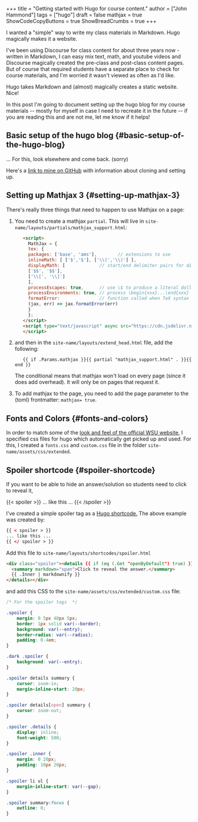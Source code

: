 +++
title = "Getting started with Hugo for course content."
author = ["John Hammond"]
tags = ["hugo"]
draft = false
mathjax = true
ShowCodeCopyButtons = true
ShowBreadCrumbs = true
+++

I wanted a "simple" way to write my class materials in Markdown. Hugo magically makes it a website.
<!--more-->
I've been using Discourse for class content for about three years now - written in Markdown, I can easy mix text, math, and youtube videos and Discourse magically created the pre-class and post-class content pages. But of course that required students have a separate place to check for course materials, and I'm worried it wasn't viewed as often as I'd like.

Hugo takes Markdown and (almost) magically creates a static website. Nice!

In this post I'm going to document setting up the hugo blog for my course materials -- mostly for myself in case I need to recreate it in the future -- if you are reading this and are not me, let me know if it helps!


## Basic setup of the hugo blog {#basic-setup-of-the-hugo-blog}

... For this, look elsewhere and come back. (sorry)

Here's a [link to mine on GitHub](https://github.com/jmhammond/math-courses) with information about cloning and setting up.


## Setting up Mathjax 3 {#setting-up-mathjax-3}

There's really three things that need to happen to use Mathjax on a page:

1.  You need to create a mathjax `partial`. This will live in `site-name/layouts/partials/mathjax_support.html`:
    ```html
       <script>
         MathJax = {
         tex: {
         packages: ['base', 'ams'],        // extensions to use
         inlineMath: [ ['$','$'], ['\\(','\\)'] ],
         displayMath: [             // start/end delimiter pairs for display math
         ['$$', '$$'],
         ['\\[', '\\]']
         ],
         processEscapes: true,      // use \$ to produce a literal dollar sign
         processEnvironments: true, // process \begin{xxx}...\end{xxx} outside math mode
         formatError:               // function called when TeX syntax errors occur
         (jax, err) => jax.formatError(err)
         }
         };
       </script>
       <script type="text/javascript" async src="https://cdn.jsdelivr.net/npm/mathjax@3/es5/tex-mml-chtml.js">
       </script>
    ```

2.  and then in the `site-name/layouts/extend_head.html` file, add the following:
    ```nil
       {{ if .Params.mathjax }}{{ partial "mathjax_support.html" . }}{{ end }}
    ```
    The conditional means that mathjax won't load on every page (since it does add overhead). It will only be on pages that request it.

3.  To add mathjax to the page, you need to add the page parameter to the (toml) frontmatter: `mathjax= true`.


## Fonts and Colors {#fonts-and-colors}

In order to match some of the [look and feel of the official WSU website](https://www.wichita.edu/services/strategic_communications/brand_standards/colors_and_fonts.php), I specified css files for hugo which automatically get picked up and used. For this, I created a `fonts.css` and `custom.css` file in the folder `site-name/assets/css/extended`.


## Spoiler shortcode {#spoiler-shortcode}

If you want to be able to hide an answer/solution so students need to click to reveal it,

{{< spoiler >}}
... like this ...
{{< /spoiler >}}

I've created a simple spoiler tag as a [Hugo shortcode.](https://gohugo.io/content-management/shortcodes/)  The above example was created by:

```html
{{ < spoiler > }}
... like this ...
{{ </ spoiler > }}
```

Add this file to `site-name/layouts/shortcodes/spoiler.html`

```html
<div class="spoiler"><details {{ if (eq (.Get "openByDefault") true) }} open=true {{ end }}>
  <summary markdown="span">Click to reveal the answer.</summary>
  {{ .Inner | markdownify }}
</details></div>
```

and add this CSS to the `site-name/assets/css/extended/custom.css` file:

```css
/* For the spoiler tags  */

.spoiler {
    margin: 0 5px 40px 5px;
    border: 1px solid var(--border);
    background: var(--entry);
    border-radius: var(--radius);
    padding: 0.4em;
}

.dark .spoiler {
    background: var(--entry);
}

.spoiler details summary {
    cursor: zoom-in;
    margin-inline-start: 20px;
}

.spoiler details[open] summary {
    cursor: zoom-out;
}

.spoiler .details {
    display: inline;
    font-weight: 500;
}

.spoiler .inner {
    margin: 0 20px;
    padding: 10px 20px;
}

.spoiler li ul {
    margin-inline-start: var(--gap);
}

.spoiler summary:focus {
    outline: 0;
}
```
